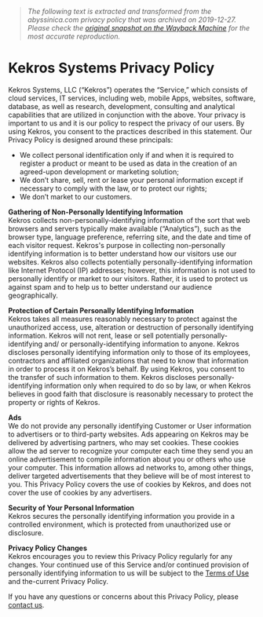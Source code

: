 > *The following text is extracted and transformed from the abyssinica.com privacy policy that was archived on 2019-12-27. Please check the [original snapshot on the Wayback Machine](https://web.archive.org/web/20191227212844id_/http%3A//www.kekros.com/privacy.aspx) for the most accurate reproduction.*

# Kekros Systems Privacy Policy

Kekros Systems, LLC (“Kekros”) operates the “Service,” which consists of cloud services, IT services, including web, mobile Apps, websites, software, database, as well as research, development, consulting and analytical capabilities that are utilized in conjunction with the above. Your privacy is important to us and it is our policy to respect the privacy of our users. By using Kekros, you consent to the practices described in this statement. Our Privacy Policy is designed around these principals: 

  * We collect personal identification only if and when it is required to register a product or meant to be used as data in the creation of an agreed-upon development or marketing solution; 
  * We don’t share, sell, rent or lease your personal information except if necessary to comply with the law, or to protect our rights;
  * We don’t market to our customers.



**Gathering of Non-Personally Identifying Information**  
Kekros collects non-personally-identifying information of the sort that web browsers and servers typically make available (“Analytics”), such as the browser type, language preference, referring site, and the date and time of each visitor request. Kekros's purpose in collecting non-personally identifying information is to better understand how our visitors use our websites. Kekros also collects potentially personally-identifying information like Internet Protocol (IP) addresses; however, this information is not used to personally identify or market to our visitors. Rather, it is used to protect us against spam and to help us to better understand our audience geographically. 

**Protection of Certain Personally Identifying Information**  
Kekros takes all measures reasonably necessary to protect against the unauthorized access, use, alteration or destruction of personally identifying information. Kekros will not rent, lease or sell potentially personally-identifying and/ or personally-identifying information to anyone. Kekros discloses personally identifying information only to those of its employees, contractors and affiliated organizations that need to know that information in order to process it on Kekros’s behalf. By using Kekros, you consent to the transfer of such information to them. Kekros discloses personally-identifying information only when required to do so by law, or when Kekros believes in good faith that disclosure is reasonably necessary to protect the property or rights of Kekros.

**Ads**  
We do not provide any personally identifying Customer or User information to advertisers or to third-party websites. Ads appearing on Kekros may be delivered by advertising partners, who may set cookies. These cookies allow the ad server to recognize your computer each time they send you an online advertisement to compile information about you or others who use your computer. This information allows ad networks to, among other things, deliver targeted advertisements that they believe will be of most interest to you. This Privacy Policy covers the use of cookies by Kekros, and does not cover the use of cookies by any advertisers.

**Security of Your Personal Information**  
Kekros secures the personally identifying information you provide in a controlled environment, which is protected from unauthorized use or disclosure. 

**Privacy Policy Changes**  
Kekros encourages you to review this Privacy Policy regularly for any changes. Your continued use of this Service and/or continued provision of personally identifying information to us will be subject to the [Terms of Use](https://web.archive.org/web/20191227212844id_/http%3A//www.kekros.com/TermsOfUse.aspx "Kekros Systems Terms of Use") and the-current Privacy Policy. 

If you have any questions or concerns about this Privacy Policy, please [contact us](https://web.archive.org/web/20191227212844id_/http%3A//www.kekros.com/ContactUs.aspx "Contact Kekros Systems"). 
